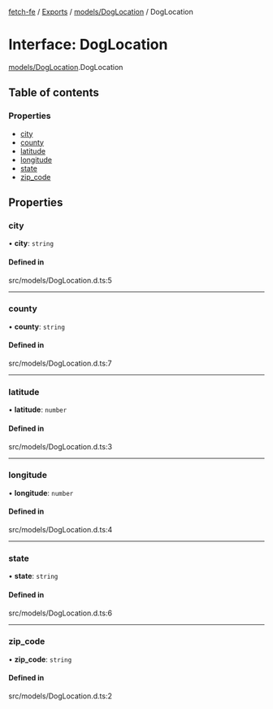 [fetch-fe](../README.md) / [Exports](../modules.md) / [models/DogLocation](../modules/models_DogLocation.md) / DogLocation

# Interface: DogLocation

[models/DogLocation](../modules/models_DogLocation.md).DogLocation

## Table of contents

### Properties

- [city](models_DogLocation.DogLocation.md#city)
- [county](models_DogLocation.DogLocation.md#county)
- [latitude](models_DogLocation.DogLocation.md#latitude)
- [longitude](models_DogLocation.DogLocation.md#longitude)
- [state](models_DogLocation.DogLocation.md#state)
- [zip\_code](models_DogLocation.DogLocation.md#zip_code)

## Properties

### city

• **city**: `string`

#### Defined in

src/models/DogLocation.d.ts:5

___

### county

• **county**: `string`

#### Defined in

src/models/DogLocation.d.ts:7

___

### latitude

• **latitude**: `number`

#### Defined in

src/models/DogLocation.d.ts:3

___

### longitude

• **longitude**: `number`

#### Defined in

src/models/DogLocation.d.ts:4

___

### state

• **state**: `string`

#### Defined in

src/models/DogLocation.d.ts:6

___

### zip\_code

• **zip\_code**: `string`

#### Defined in

src/models/DogLocation.d.ts:2
